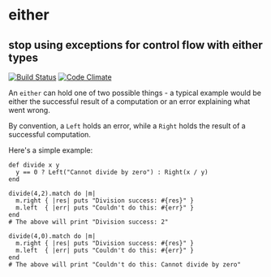 # either
## stop using exceptions for control flow with either types

[![Build Status](https://travis-ci.org/rsslldnphy/either.png)](https://travis-ci.org/rsslldnphy/either)
[![Code Climate](https://codeclimate.com/github/rsslldnphy/either.png)](https://codeclimate.com/github/rsslldnphy/either)

An `either` can hold one of two possible things - a typical example would be either the successful result of a computation or an error explaining what went wrong.

By convention, a `Left` holds an error, while a `Right` holds the result of a successful computation.

Here's a simple example:

    def divide x y
      y == 0 ? Left("Cannot divide by zero") : Right(x / y)
    end

    divide(4,2).match do |m|
      m.right { |res| puts "Division success: #{res}" }
      m.left  { |err| puts "Couldn't do this: #{err}" }
    end
    # The above will print "Division success: 2"

    divide(4,0).match do |m|
      m.right { |res| puts "Division success: #{res}" }
      m.left  { |err| puts "Couldn't do this: #{err}" }
    end
    # The above will print "Couldn't do this: Cannot divide by zero"

